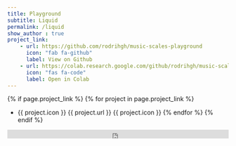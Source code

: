 ```yaml
---
title: Playground
subtitle: Liquid 
permalink: /liquid
show_author : true
project_link:
    - url: https://github.com/rodrihgh/music-scales-playground
      icon: "fab fa-github"
      label: View on Github
    - url: https://colab.research.google.com/github/rodrihgh/music-scales-playground/blob/master/music-scales.ipynb
      icon: "fas fa-code"
      label: Open in Colab
---
```

{% if page.project_link %}
  {% for project in page.project_link  %}
- {{ project.icon }} {{ project.url }}  {{ project.icon }}
  {% endfor %}
{% endif %}

<iframe src="https://docs.google.com/forms/d/e/1FAIpQLSdeEb_9jdWpNaY7t3rt7HjJx8buyzgjtC4olWEKU5vvFIH_Ww/viewform?embedded=true" width="100%" height="20vh" frameborder="0" marginheight="0" marginwidth="0">Loading…</iframe>
